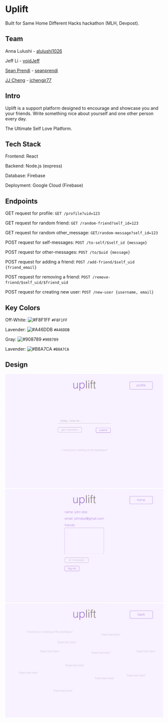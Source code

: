 # Uplift

Built for Same Home Different Hacks hackathon (MLH, Devpost).

## Team

Anna Lulushi - [alulushi1026](https://github.com/alulushi1026)

Jeff Li - [voidJeff](https://github.com/voidJeff)

[Sean Prendi](https://www.seanprendi.me/#/) - [seanprendi](https://github.com/seanprendi)

[JJ Cheng](https://jjcheng.me) - [jchengjr77](https://github.com/jchengjr77)

## Intro

Uplift is a support platform designed to encourage and showcase you and your friends. Write something nice about yourself and one other person every day.

The Ultimate Self Love Platform.

## Tech Stack

Frontend: React

Backend: Node.js (express)

Database: Firebase

Deployment: Google Cloud (Firebase)

## Endpoints

GET request for profile:
`GET /profile?uid=123`

GET request for random friend:
`GET /random-friend?self_id=123`

GET request for random other_message:
`GET/random-message?self_id=123`

POST request for self-messages:
`POST /to-self/$self_id {message}`

POST request for other-messages:
`POST /to/$uid {message}`

POST request for adding a friend:
`POST /add-friend/$self_uid {friend_email}`

POST request for removing a friend:
`POST /remove-friend/$self_uid/$friend_uid`

POST request for creating new user:
`POST /new-user {username, email}`

## Key Colors

Off-White: ![#F8F1FF](https://placehold.it/15/F8F1FF/000000?text=+) `#F8F1FF`

Lavender: ![#A46DDB](https://placehold.it/15/A46DDB/000000?text=+) `#A46DDB`

Gray: ![#908789](https://placehold.it/15/908789/000000?text=+) `#908789`

Lavender: ![#B8A7CA](https://placehold.it/15/B8A7CA/000000?text=+) `#B8A7CA`

## Design

![home](design/images/home.png)
![profile](design/images/profile.png)
![messages](design/images/messages.png)
